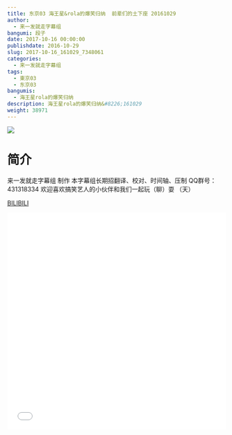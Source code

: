 ```yaml
---
title: 东京03 海王星&rola的爆笑归纳  前辈们的土下座 20161029
author: 
  - 来一发就走字幕组
bangumi: 段子
date: 2017-10-16 00:00:00
publishdate: 2016-10-29
slug: 2017-10-16_161029_7348061
categories: 
  - 来一发就走字幕组
tags: 
  - 東京03
  - 东京03
bangumis: 
  - 海王星rola的爆笑归纳
description: 海王星rola的爆笑归纳&#8226;161029
weight: 38971
---
```


![](https://i.imgur.com/ckXTOGf.jpg)

# 简介  
来一发就走字幕组 制作 本字幕组长期招翻译、校对、时间轴、压制   QQ群号：431318334 欢迎喜欢搞笑艺人的小伙伴和我们一起玩（聊）耍 （天）

  [BILIBILI](https://www.bilibili.com/video/av7348061/)


<div class="vcontainer">  <iframe class='video' src="//www.bilibili.com/html/html5player.html?cid=12011905&aid=7348061" width="100%" height="500" frameborder="0" allowfullscreen="allowfullscreen"></iframe></div>
